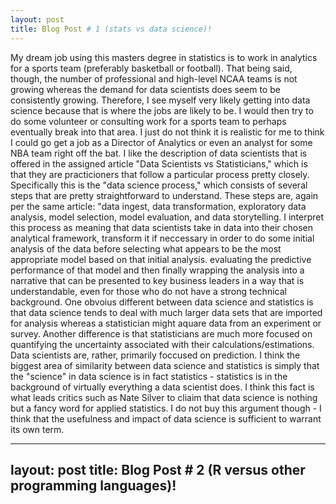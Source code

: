 ```yaml
---
layout: post
title: Blog Post # 1 (stats vs data science)!
---
```


My dream job using this masters degree in statistics is to work in analytics for a sports team (preferably basketball or football). That being said, though, the number of professional and high-level NCAA teams is not growing whereas the demand for data scientists does seem to be consistently growing. Therefore, I see myself very likely getting into data science because that is where the jobs are likely to be. I would then try to do some volunteer or consulting work for a sports team to perhaps eventually break into that area. I just do not think it is realistic for me to think I could go get a job as a Director of Analytics or even an analyst for some NBA team right off the bat.
I like the description of data scientists that is offered in the assigned article "Data Scientists vs Statisticians," which is that they are practicioners that follow a particular process pretty closely. Specifically this is the "data science process," which consists of several steps that are pretty straightforward to understand. These steps are, again per the same article: "data ingest, data transformation, exploratory data analysis, model selection, model evaluation, and data storytelling. I interpret this process as meaning that data scientists take in data into their chosen analytical framework, transform it if neccessary in order to do some initial analysis of the data before selecting what appears to be the most appropriate model based on that initial analysis. evaluating the predictive performance of that model and then finally wrapping the analysis into a narrative that can be presented to key business leaders in a way that is understandable, even for those who do not have a strong technical background. One obvoius different between data science and statistics is that data science tends to deal with much larger data sets that are imported for analysis whereas a statistician might aquare data from an experiment or survey. Another difference is that statisticians are much more focused on quantifying the uncertainty associated with their calculations/estimations. Data scientists are, rather, primarily foccused on prediction. I think the biggest area of similarity between data science and statistics is simply that the "science" in data science is in fact statistics - statistics is in the background of virtually everything a data scientist does. I think this fact is what leads critics such as Nate Silver to cliaim that data science is nothing but a fancy word for applied statistics. I do not buy this argument though - I think that the usefulness and impact of data science is sufficient to warrant its own term.

---
layout: post
title: Blog Post # 2 (R versus other programming languages)!
---

